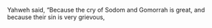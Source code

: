 Yahweh said, “Because the cry of Sodom and Gomorrah is great, and because their sin is very grievous,